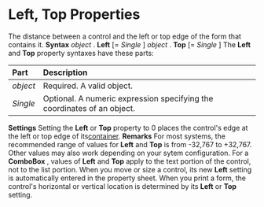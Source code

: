 
# Left, Top Properties



The distance between a control and the left or top edge of the form that contains it.
 **Syntax**
 _object_ . **Left** [= _Single_ ]
 _object_ . **Top** [= _Single_ ]
The  **Left** and **Top** property syntaxes have these parts:


|**Part**|**Description**|
|:-----|:-----|
| _object_|Required. A valid object.|
| _Single_|Optional. A numeric expression specifying the coordinates of an object.|
 **Settings**
Setting the  **Left** or **Top** property to 0 places the control's edge at the left or top edge of its[container](b8bdf64f-5920-1ae9-16d0-b26d09524a30.md).
 **Remarks**
For most systems, the recommended range of values for  **Left** and **Top** is from -32,767 to +32,767. Other values may also work depending on your sytem configuration. For a **ComboBox** , values of **Left** and **Top** apply to the text portion of the control, not to the list portion. When you move or size a control, its new **Left** setting is automatically entered in the property sheet. When you print a form, the control's horizontal or vertical location is determined by its **Left** or **Top** setting.
